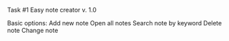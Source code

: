 Task #1
Easy note creator v. 1.0

Basic options:
Add new note
Open all notes
Search note by keyword
Delete note
Change note
